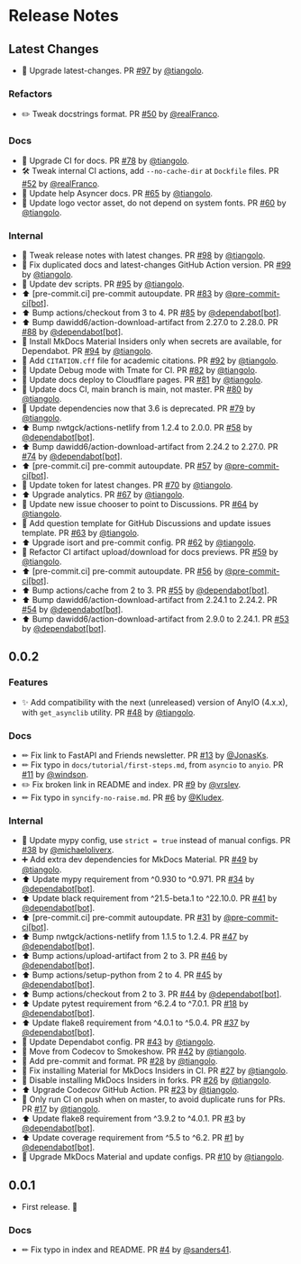 # Release Notes

## Latest Changes

* 👷 Upgrade latest-changes. PR [#97](https://github.com/tiangolo/asyncer/pull/97) by [@tiangolo](https://github.com/tiangolo).

### Refactors

* ✏️ Tweak docstrings format. PR [#50](https://github.com/tiangolo/asyncer/pull/50) by [@realFranco](https://github.com/realFranco).

### Docs

* 👷 Upgrade CI for docs. PR [#78](https://github.com/tiangolo/asyncer/pull/78) by [@tiangolo](https://github.com/tiangolo).
* 🛠️ Tweak internal CI actions, add `--no-cache-dir` at `Dockfile` files. PR [#52](https://github.com/tiangolo/asyncer/pull/52) by [@realFranco](https://github.com/realFranco).
* 📝 Update help Asyncer docs. PR [#65](https://github.com/tiangolo/asyncer/pull/65) by [@tiangolo](https://github.com/tiangolo).
* 🍱 Update logo vector asset, do not depend on system fonts. PR [#60](https://github.com/tiangolo/asyncer/pull/60) by [@tiangolo](https://github.com/tiangolo).

### Internal

* 📝 Tweak release notes with latest changes. PR [#98](https://github.com/tiangolo/asyncer/pull/98) by [@tiangolo](https://github.com/tiangolo).
* 📝 Fix duplicated docs and latest-changes GitHub Action version. PR [#99](https://github.com/tiangolo/asyncer/pull/99) by [@tiangolo](https://github.com/tiangolo).
* 🔨 Update dev scripts. PR [#95](https://github.com/tiangolo/asyncer/pull/95) by [@tiangolo](https://github.com/tiangolo).
* ⬆ [pre-commit.ci] pre-commit autoupdate. PR [#83](https://github.com/tiangolo/asyncer/pull/83) by [@pre-commit-ci[bot]](https://github.com/apps/pre-commit-ci).
* ⬆ Bump actions/checkout from 3 to 4. PR [#85](https://github.com/tiangolo/asyncer/pull/85) by [@dependabot[bot]](https://github.com/apps/dependabot).
* ⬆ Bump dawidd6/action-download-artifact from 2.27.0 to 2.28.0. PR [#88](https://github.com/tiangolo/asyncer/pull/88) by [@dependabot[bot]](https://github.com/apps/dependabot).
* 👷 Install MkDocs Material Insiders only when secrets are available, for Dependabot. PR [#94](https://github.com/tiangolo/asyncer/pull/94) by [@tiangolo](https://github.com/tiangolo).
* 🔧 Add `CITATION.cff` file for academic citations. PR [#92](https://github.com/tiangolo/asyncer/pull/92) by [@tiangolo](https://github.com/tiangolo).
* 👷 Update Debug mode with Tmate for CI. PR [#82](https://github.com/tiangolo/asyncer/pull/82) by [@tiangolo](https://github.com/tiangolo).
* 👷 Update docs deploy to Cloudflare pages. PR [#81](https://github.com/tiangolo/asyncer/pull/81) by [@tiangolo](https://github.com/tiangolo).
* 👷 Update docs CI, main branch is main, not master. PR [#80](https://github.com/tiangolo/asyncer/pull/80) by [@tiangolo](https://github.com/tiangolo).
* 🔧 Update dependencies now that 3.6 is deprecated. PR [#79](https://github.com/tiangolo/asyncer/pull/79) by [@tiangolo](https://github.com/tiangolo).
* ⬆ Bump nwtgck/actions-netlify from 1.2.4 to 2.0.0. PR [#58](https://github.com/tiangolo/asyncer/pull/58) by [@dependabot[bot]](https://github.com/apps/dependabot).
* ⬆ Bump dawidd6/action-download-artifact from 2.24.2 to 2.27.0. PR [#74](https://github.com/tiangolo/asyncer/pull/74) by [@dependabot[bot]](https://github.com/apps/dependabot).
* ⬆ [pre-commit.ci] pre-commit autoupdate. PR [#57](https://github.com/tiangolo/asyncer/pull/57) by [@pre-commit-ci[bot]](https://github.com/apps/pre-commit-ci).
* 👷 Update token for latest changes. PR [#70](https://github.com/tiangolo/asyncer/pull/70) by [@tiangolo](https://github.com/tiangolo).
* ⬆️ Upgrade analytics. PR [#67](https://github.com/tiangolo/asyncer/pull/67) by [@tiangolo](https://github.com/tiangolo).
* 🔧 Update new issue chooser to point to Discussions. PR [#64](https://github.com/tiangolo/asyncer/pull/64) by [@tiangolo](https://github.com/tiangolo).
* 🔧 Add question template for GitHub Discussions and update issues template. PR [#63](https://github.com/tiangolo/asyncer/pull/63) by [@tiangolo](https://github.com/tiangolo).
* ⬆ Upgrade isort and pre-commit config. PR [#62](https://github.com/tiangolo/asyncer/pull/62) by [@tiangolo](https://github.com/tiangolo).
* 👷 Refactor CI artifact upload/download for docs previews. PR [#59](https://github.com/tiangolo/asyncer/pull/59) by [@tiangolo](https://github.com/tiangolo).
* ⬆ [pre-commit.ci] pre-commit autoupdate. PR [#56](https://github.com/tiangolo/asyncer/pull/56) by [@pre-commit-ci[bot]](https://github.com/apps/pre-commit-ci).
* ⬆ Bump actions/cache from 2 to 3. PR [#55](https://github.com/tiangolo/asyncer/pull/55) by [@dependabot[bot]](https://github.com/apps/dependabot).
* ⬆ Bump dawidd6/action-download-artifact from 2.24.1 to 2.24.2. PR [#54](https://github.com/tiangolo/asyncer/pull/54) by [@dependabot[bot]](https://github.com/apps/dependabot).
* ⬆ Bump dawidd6/action-download-artifact from 2.9.0 to 2.24.1. PR [#53](https://github.com/tiangolo/asyncer/pull/53) by [@dependabot[bot]](https://github.com/apps/dependabot).

## 0.0.2

### Features

* ✨ Add compatibility with the next (unreleased) version of AnyIO (4.x.x), with `get_asynclib` utility. PR [#48](https://github.com/tiangolo/asyncer/pull/48) by [@tiangolo](https://github.com/tiangolo).

### Docs

* ✏ Fix link to FastAPI and Friends newsletter. PR [#13](https://github.com/tiangolo/asyncer/pull/13) by [@JonasKs](https://github.com/JonasKs).
* ✏ Fix typo in `docs/tutorial/first-steps.md`, from `asyncio` to `anyio`. PR [#11](https://github.com/tiangolo/asyncer/pull/11) by [@windson](https://github.com/windson).
* ✏️ Fix broken link in README and index. PR [#9](https://github.com/tiangolo/asyncer/pull/9) by [@vrslev](https://github.com/vrslev).
* ✏ Fix typo in `syncify-no-raise.md`. PR [#6](https://github.com/tiangolo/asyncer/pull/6) by [@Kludex](https://github.com/Kludex).

### Internal

* 🔧 Update mypy config, use `strict = true` instead of manual configs. PR [#38](https://github.com/tiangolo/asyncer/pull/38) by [@michaeloliverx](https://github.com/michaeloliverx).
* ➕ Add extra dev dependencies for MkDocs Material. PR [#49](https://github.com/tiangolo/asyncer/pull/49) by [@tiangolo](https://github.com/tiangolo).
* ⬆ Update mypy requirement from ^0.930 to ^0.971. PR [#34](https://github.com/tiangolo/asyncer/pull/34) by [@dependabot[bot]](https://github.com/apps/dependabot).
* ⬆ Update black requirement from ^21.5-beta.1 to ^22.10.0. PR [#41](https://github.com/tiangolo/asyncer/pull/41) by [@dependabot[bot]](https://github.com/apps/dependabot).
* ⬆ [pre-commit.ci] pre-commit autoupdate. PR [#31](https://github.com/tiangolo/asyncer/pull/31) by [@pre-commit-ci[bot]](https://github.com/apps/pre-commit-ci).
* ⬆ Bump nwtgck/actions-netlify from 1.1.5 to 1.2.4. PR [#47](https://github.com/tiangolo/asyncer/pull/47) by [@dependabot[bot]](https://github.com/apps/dependabot).
* ⬆ Bump actions/upload-artifact from 2 to 3. PR [#46](https://github.com/tiangolo/asyncer/pull/46) by [@dependabot[bot]](https://github.com/apps/dependabot).
* ⬆ Bump actions/setup-python from 2 to 4. PR [#45](https://github.com/tiangolo/asyncer/pull/45) by [@dependabot[bot]](https://github.com/apps/dependabot).
* ⬆ Bump actions/checkout from 2 to 3. PR [#44](https://github.com/tiangolo/asyncer/pull/44) by [@dependabot[bot]](https://github.com/apps/dependabot).
* ⬆ Update pytest requirement from ^6.2.4 to ^7.0.1. PR [#18](https://github.com/tiangolo/asyncer/pull/18) by [@dependabot[bot]](https://github.com/apps/dependabot).
* ⬆ Update flake8 requirement from ^4.0.1 to ^5.0.4. PR [#37](https://github.com/tiangolo/asyncer/pull/37) by [@dependabot[bot]](https://github.com/apps/dependabot).
* 🔧 Update Dependabot config. PR [#43](https://github.com/tiangolo/asyncer/pull/43) by [@tiangolo](https://github.com/tiangolo).
* 👷 Move from Codecov to Smokeshow. PR [#42](https://github.com/tiangolo/asyncer/pull/42) by [@tiangolo](https://github.com/tiangolo).
* 🔧 Add pre-commit and format. PR [#28](https://github.com/tiangolo/asyncer/pull/28) by [@tiangolo](https://github.com/tiangolo).
* 💚 Fix installing Material for MkDocs Insiders in CI. PR [#27](https://github.com/tiangolo/asyncer/pull/27) by [@tiangolo](https://github.com/tiangolo).
* 👷 Disable installing MkDocs Insiders in forks. PR [#26](https://github.com/tiangolo/asyncer/pull/26) by [@tiangolo](https://github.com/tiangolo).
* ⬆️ Upgrade Codecov GitHub Action. PR [#23](https://github.com/tiangolo/asyncer/pull/23) by [@tiangolo](https://github.com/tiangolo).
* 💚 Only run CI on push when on master, to avoid duplicate runs for PRs. PR [#17](https://github.com/tiangolo/asyncer/pull/17) by [@tiangolo](https://github.com/tiangolo).
* ⬆ Update flake8 requirement from ^3.9.2 to ^4.0.1. PR [#3](https://github.com/tiangolo/asyncer/pull/3) by [@dependabot[bot]](https://github.com/apps/dependabot).
* ⬆ Update coverage requirement from ^5.5 to ^6.2. PR [#1](https://github.com/tiangolo/asyncer/pull/1) by [@dependabot[bot]](https://github.com/apps/dependabot).
* 🔧 Upgrade MkDocs Material and update configs. PR [#10](https://github.com/tiangolo/asyncer/pull/10) by [@tiangolo](https://github.com/tiangolo).

## 0.0.1

* First release. 🎉

### Docs

* ✏ Fix typo in index and README. PR [#4](https://github.com/tiangolo/asyncer/pull/4) by [@sanders41](https://github.com/sanders41).

